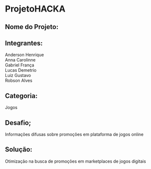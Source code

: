 # ProjetoHACKA


## Nome do Projeto:

## Integrantes:

Anderson Henrique  
Anna Carolinne  
Gabriel França  
Lucas Demetrio  
Luiz Gustavo  
Robson Alves  

## Categoria:

Jogos

## Desafio;

Informações difusas sobre promoções em plataforma de jogos online

## Solução: 

Otimização na busca de promoções em marketplaces de jogos digitais